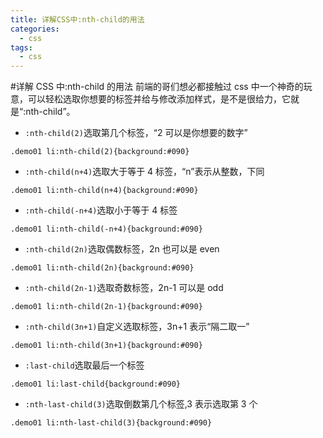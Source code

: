 ```yaml
---
title: 详解CSS中:nth-child的用法
categories:
  - css
tags:
  - css
---
```


#详解 CSS 中:nth-child 的用法
前端的哥们想必都接触过 css 中一个神奇的玩意，可以轻松选取你想要的标签并给与修改添加样式，是不是很给力，它就是“:nth-child”。

- `:nth-child(2)`选取第几个标签，“2 可以是你想要的数字”

```
.demo01 li:nth-child(2){background:#090}
```

- `:nth-child(n+4)`选取大于等于 4 标签，“n”表示从整数，下同

```
.demo01 li:nth-child(n+4){background:#090}
```

- `:nth-child(-n+4)`选取小于等于 4 标签

```
.demo01 li:nth-child(-n+4){background:#090}
```

- `:nth-child(2n)`选取偶数标签，2n 也可以是 even

```
.demo01 li:nth-child(2n){background:#090}
```

- `:nth-child(2n-1)`选取奇数标签，2n-1 可以是 odd

```
.demo01 li:nth-child(2n-1){background:#090}
```

- `:nth-child(3n+1)`自定义选取标签，3n+1 表示“隔二取一”

```
.demo01 li:nth-child(3n+1){background:#090}
```

- `:last-child`选取最后一个标签

```
.demo01 li:last-child{background:#090}
```

- `:nth-last-child(3)`选取倒数第几个标签,3 表示选取第 3 个

```
.demo01 li:nth-last-child(3){background:#090}
```
